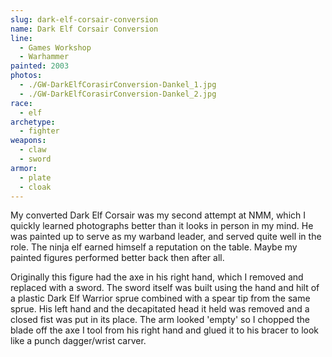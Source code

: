```yaml
---
slug: dark-elf-corsair-conversion
name: Dark Elf Corsair Conversion
line:
  - Games Workshop
  - Warhammer
painted: 2003
photos:
  - ./GW-DarkElfCorasirConversion-Dankel_1.jpg
  - ./GW-DarkElfCorasirConversion-Dankel_2.jpg
race:
  - elf
archetype:
  - fighter
weapons:
  - claw
  - sword
armor:
  - plate
  - cloak
---
```


My converted Dark Elf Corsair was my second attempt at NMM, which I quickly learned photographs better than it looks in person in my mind. He was painted up to serve as my warband leader, and served quite well in the role. The ninja elf earned himself a reputation on the table. Maybe my painted figures performed better back then after all.

Originally this figure had the axe in his right hand, which I removed and replaced with a sword. The sword itself was built using the hand and hilt of a plastic Dark Elf Warrior sprue combined with a spear tip from the same sprue. His left hand and the decapitated head it held was removed and a closed fist was put in its place. The arm looked 'empty' so I chopped the blade off the axe I tool from his right hand and glued it to his bracer to look like a punch dagger/wrist carver.
